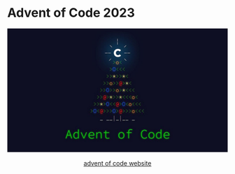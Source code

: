 # Advent of Code 2023

![advent of code christmas tree](https://github.com/szymonkaube/advent-of-code-2023/blob/master/advent_of_code.jpg?raw=true)

<p style="text-align: center;"><a href="https://adventofcode.com/">advent of code website</a></p>
